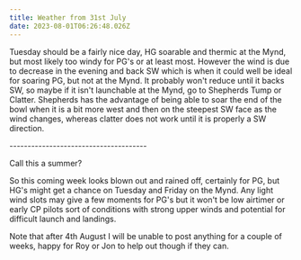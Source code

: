 ```yaml
---
title: Weather from 31st July
date: 2023-08-01T06:26:48.026Z
---
```

Tuesday should be a fairly nice day,  HG soarable and thermic at the Mynd, but most likely too windy for PG's or at least most.  However the wind is due to decrease in the evening and back SW which is when it could well be ideal for soaring PG, but not at the Mynd.  It probably won't reduce until it backs SW, so maybe if it isn't launchable at the Mynd, go to Shepherds Tump or Clatter.  Shepherds has the advantage of being able to soar the end of the bowl when it is a bit more west and then on the steepest SW face as the wind changes, whereas clatter does not work until it is properly a SW direction.

\--------------------------------------

Call this a summer?

So this coming week looks blown out and rained off, certainly for PG, but HG's might get a chance on Tuesday and Friday on the Mynd.  Any light wind slots may give a few moments for PG's but it won't be low airtimer or early CP pilots sort of conditions with strong upper winds and potential for difficult launch and landings.

Note that after 4th August I will be unable to post anything for a couple of weeks, happy for Roy or Jon to help out though if they can.